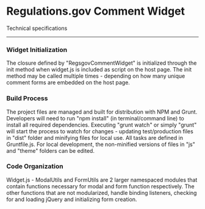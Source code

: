 # Regulations.gov Comment Widget

Technical specifications
___

### **Widget Initialization**
The closure defined by "RegsgovCommentWidget" is initialized through the init method when widget.js is included as script on the host page. The init method may be called multiple times - depending on how many unique comment forms are embedded on the host page.

### **Build Process**
The project files are managed and built for distribution with NPM and Grunt. Developers will need to run "npm install" (in terminal/command line) to install all required dependencies. Executing "grunt watch" or simply "grunt" will start the process to watch for changes - updating test/production files in "dist" folder and minifying files for local use. All tasks are defined in Gruntfile.js. For local development, the non-minified versions of files in "js" and "theme" folders can be edited.

### **Code Organization**
Widget.js - ModalUtils and FormUtils are 2 larger namespaced modules that contain functions necessary for modal and form function respectively. The other functions that are not modularized, handle binding listeners, checking for and loading jQuery and initializing form creation.

